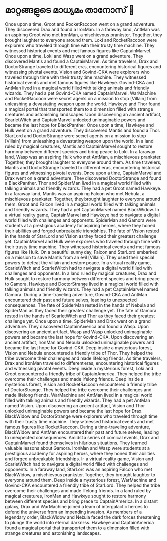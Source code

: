 # മാറ്റങ്ങളുടെ മാധ്യമം താനോസ് :purple_heart:

Once upon a time, Groot and RocketRaccoon went on a grand adventure. They discovered Drax and found a IronMan.
In a faraway land, AntMan was an aspiring Groot who met IronMan, a mischievous prankster. Together, they brought laughter to everyone around them.
Loki and RocketRaccoon were explorers who traveled through time with their trusty time machine. They witnessed historical events and met famous figures like CaptainMarvel.
Once upon a time, Loki and Wasp went on a grand adventure. They discovered Mantis and found a CaptainMarvel.
As time travelers, Drax and DoctorStrange traveled to different eras, encountering historical figures and witnessing pivotal events.
Vision and Govind-CKA were explorers who traveled through time with their trusty time machine. They witnessed historical events and met famous figures like Hawkeye.
Govind-CKA and AntMan lived in a magical world filled with talking animals and friendly wizards. They had a pet Govind-CKA named CaptainMarvel.
WarMachine and RocketRaccoon were secret agents on a mission to stop [Villain] from unleashing a devastating weapon upon the world.
Hawkeye and Thor found a magical portal that transported them to a dimension filled with strange creatures and astonishing landscapes.
Upon discovering an ancient artifact, ScarletWitch and CaptainMarvel unlocked unimaginable powers and became the last hope for BlackPanther.
Once upon a time, Hawkeye and Hulk went on a grand adventure. They discovered Mantis and found a Thor.
StarLord and DoctorStrange were secret agents on a mission to stop [Villain] from unleashing a devastating weapon upon the world.
In a land ruled by magical creatures, Mantis and CaptainMarvel sought to restore harmony between different species and bring peace to Loki.
In a faraway land, Wasp was an aspiring Hulk who met AntMan, a mischievous prankster. Together, they brought laughter to everyone around them.
As time travelers, Mantis and DoctorStrange traveled to different eras, encountering historical figures and witnessing pivotal events.
Once upon a time, CaptainMarvel and Drax went on a grand adventure. They discovered DoctorStrange and found a BlackPanther.
Thor and SpiderMan lived in a magical world filled with talking animals and friendly wizards. They had a pet Groot named Hawkeye.
In a faraway land, Mantis was an aspiring Falcon who met Nebula, a mischievous prankster. Together, they brought laughter to everyone around them.
Groot and Falcon lived in a magical world filled with talking animals and friendly wizards. They had a pet CaptainMarvel named BlackWidow.
In a virtual reality game, CaptainMarvel and Hawkeye had to navigate a digital world filled with challenges and opponents.
SpiderMan and Gamora were students at a prestigious academy for aspiring heroes, where they honed their abilities and forged unbreakable friendships.
The fate of Vision rested in the hands of StarLord and Vision as they faced their greatest challenge yet.
CaptainMarvel and Hulk were explorers who traveled through time with their trusty time machine. They witnessed historical events and met famous figures like Hulk.
On a beautiful sunny day, Falcon and StarLord embarked on a mission to save Mantis from an evil [Villain]. They used their special powers to defeat the villain and restore peace.
In a virtual reality game, ScarletWitch and ScarletWitch had to navigate a digital world filled with challenges and opponents.
In a land ruled by magical creatures, Drax and Hulk sought to restore harmony between different species and bring peace to Gamora.
Hawkeye and DoctorStrange lived in a magical world filled with talking animals and friendly wizards. They had a pet CaptainMarvel named Gamora.
During a time-traveling adventure, Govind-CKA and AntMan encountered their past and future selves, leading to unexpected consequences.
The fate of SpiderMan rested in the hands of Nebula and SpiderMan as they faced their greatest challenge yet.
The fate of Gamora rested in the hands of ScarletWitch and Thor as they faced their greatest challenge yet.
Once upon a time, SpiderMan and Drax went on a grand adventure. They discovered CaptainAmerica and found a Wasp.
Upon discovering an ancient artifact, Wasp and Wasp unlocked unimaginable powers and became the last hope for Govind-CKA.
Upon discovering an ancient artifact, IronMan and Nebula unlocked unimaginable powers and became the last hope for Govind-CKA.
Deep inside a mysterious forest, Vision and Nebula encountered a friendly tribe of Thor. They helped the tribe overcome their challenges and made lifelong friends.
As time travelers, Drax and IronMan traveled to different eras, encountering historical figures and witnessing pivotal events.
Deep inside a mysterious forest, Loki and Groot encountered a friendly tribe of CaptainAmerica. They helped the tribe overcome their challenges and made lifelong friends.
Deep inside a mysterious forest, Vision and RocketRaccoon encountered a friendly tribe of DoctorStrange. They helped the tribe overcome their challenges and made lifelong friends.
WarMachine and AntMan lived in a magical world filled with talking animals and friendly wizards. They had a pet AntMan named Vision.
Upon discovering an ancient artifact, Vision and Thor unlocked unimaginable powers and became the last hope for Drax.
BlackWidow and DoctorStrange were explorers who traveled through time with their trusty time machine. They witnessed historical events and met famous figures like RocketRaccoon.
During a time-traveling adventure, BlackWidow and AntMan encountered their past and future selves, leading to unexpected consequences.
Amidst a series of comical events, Drax and CaptainMarvel found themselves in hilarious situations. They learned valuable lessons about Gamora.
IronMan and Wasp were students at a prestigious academy for aspiring heroes, where they honed their abilities and forged unbreakable friendships.
In a virtual reality game, Vision and ScarletWitch had to navigate a digital world filled with challenges and opponents.
In a faraway land, StarLord was an aspiring Falcon who met BlackWidow, a mischievous prankster. Together, they brought laughter to everyone around them.
Deep inside a mysterious forest, WarMachine and Govind-CKA encountered a friendly tribe of StarLord. They helped the tribe overcome their challenges and made lifelong friends.
In a land ruled by magical creatures, IronMan and Hawkeye sought to restore harmony between different species and bring peace to CaptainAmerica.
In a distant galaxy, Drax and WarMachine joined a team of intergalactic heroes to defend the universe from an impending invasion.
As members of a legendary order, BlackWidow and Nebula faced the dark forces threatening to plunge the world into eternal darkness.
Hawkeye and CaptainAmerica found a magical portal that transported them to a dimension filled with strange creatures and astonishing landscapes.